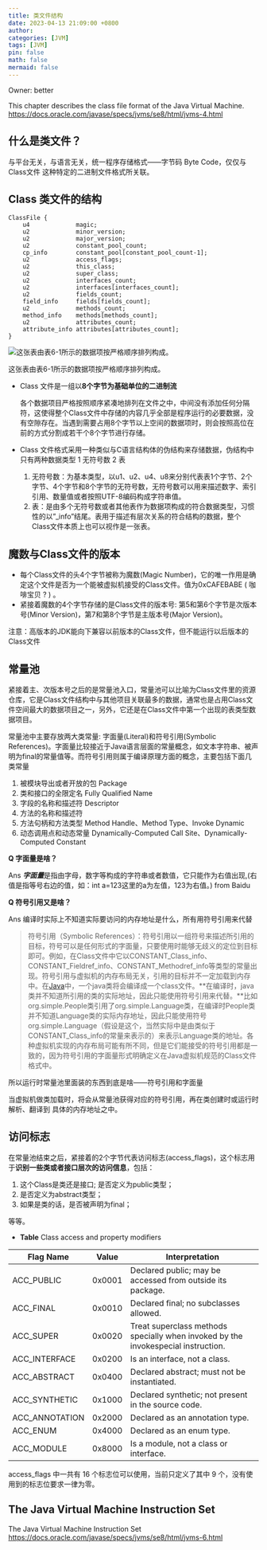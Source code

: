 ```yaml
---
title: 类文件结构
date: 2023-04-13 21:09:00 +0800
author: 
categories: [JVM]
tags: [JVM]
pin: false
math: false
mermaid: false
---
```


Owner: better

This chapter describes the class file format of the Java Virtual Machine. <https://docs.oracle.com/javase/specs/jvms/se8/html/jvms-4.html>

## 什么是类文件？

与平台无关，与语言无关，统一程序存储格式——字节码 Byte Code，仅仅与 Class文件 这种特定的二进制文件格式所关联。

## Class 类文件的结构

```console
ClassFile {
    u4             magic;
    u2             minor_version;
    u2             major_version;
    u2             constant_pool_count;
    cp_info        constant_pool[constant_pool_count-1];
    u2             access_flags;
    u2             this_class;
    u2             super_class;
    u2             interfaces_count;
    u2             interfaces[interfaces_count];
    u2             fields_count;
    field_info     fields[fields_count];
    u2             methods_count;
    method_info    methods[methods_count];
    u2             attributes_count;
    attribute_info attributes[attributes_count];
}
```

![这张表由表6-1所示的数据项按严格顺序排列构成。](ch6%20%E7%B1%BB%E6%96%87%E4%BB%B6%E7%BB%93%E6%9E%84%200e3ae0a321dd497eb7a55638567afdff/Untitled.png)

这张表由表6-1所示的数据项按严格顺序排列构成。

- Class 文件是一组以**8个字节为基础单位的⼆进制流**
    
    各个数据项⽬严格按照顺序紧凑地排列在⽂件之中，中间没有添加任何分隔符，这使得整个Class⽂件中存储的内容⼏乎全部是程序运⾏的必要数据，没有空隙存在。当遇到需要占⽤8个字节以上空间的数据项时，则会按照⾼位在前的⽅式分割成若⼲个8个字节进⾏存储。
    
- Class 文件格式采用一种类似与C语言结构体的伪结构来存储数据，伪结构中只有两种数据类型 1 无符号数 2 表
    1. 无符号数：为基本类型，以u1、u2、u4、u8来分别代表表1个字节、2个字节、4个字节和8个字节的⽆符号数，⽆符号数可以⽤来描述数字、索引引⽤、数量值或者按照UTF-8编码构成字符串值。
    2. 表：是由多个无符号数或者其他表作为数据项构成的符合数据类型，习惯性的以”_info”结尾。表用于描述有层次关系的符合结构的数据，整个Class文件本质上也可以视作是一张表。

## 魔数与Class文件的版本

- 每个Class⽂件的头4个字节被称为魔数(Magic Number)，它的唯⼀作⽤是确定这个⽂件是否为⼀个能被虚拟机接受的Class⽂件。值为0xCAFEBABE ( 咖啡宝⻉ ? ) 。
- 紧接着魔数的4个字节存储的是Class⽂件的版本号: 第5和第6个字节是次版本号(Minor Version)，第7和第8个字节是主版本号(Major Version)。

注意：⾼版本的JDK能向下兼容以前版本的Class⽂件，但不能运⾏以后版本的Class⽂件

## 常量池

紧接着主、次版本号之后的是常量池⼊⼝，常量池可以⽐喻为Class⽂件⾥的资源仓库，它是Class⽂件结构中与其他项⽬关联最多的数据，通常也是占⽤Class⽂件空间最⼤的数据项⽬之⼀，另外，它还是在Class⽂件中第⼀个出现的表类型数据项⽬。

常量池中主要存放两⼤类常量: 字⾯量(Literal)和符号引⽤(Symbolic References)。字⾯量⽐较接近于Java语⾔层⾯的常量概念，如⽂本字符串、被声明为final的常量值等。⽽符号引⽤则属于编译原理⽅⾯的概念，主要包括下⾯⼏类常量

1. 被模块导出或者开放的包 Package
2. 类和接口的全限定名 Fully Qualified Name
3. 字段的名称和描述符 Descriptor
4. 方法的名称和描述符
5. 方法句柄和方法类型 Method Handle、Method Type、Invoke Dynamic
6. 动态调用点和动态常量 Dynamically-Computed Call Site、Dynamically-Computed Constant

**Q 字面量是啥？**

Ans ***字面量***是指由字母，数字等构成的字符串或者数值，它只能作为右值出现,(右值是指等号右边的值，如：int a=123这里的a为左值，123为右值。) from Baidu

**Q 符号引用又是啥？**

Ans 编译时实际上不知道实际要访问的内存地址是什么，所有用符号引用来代替

> 符号引用（Symbolic References）：符号引用以一组符号来描述所引用的目标，符号可以是任何形式的字面量，只要使用时能够无歧义的定位到目标即可。例如，在Class文件中它以CONSTANT_Class_info、CONSTANT_Fieldref_info、CONSTANT_Methodref_info等类型的常量出现。符号引用与虚拟机的内存布局无关，引用的目标并不一定加载到内存中。在[Java](https://lib.csdn.net/base/javaee)中，一个java类将会编译成一个class文件。**在编译时，java类并不知道所引用的类的实际地址，因此只能使用符号引用来代替。**比如org.simple.People类引用了org.simple.Language类，在编译时People类并不知道Language类的实际内存地址，因此只能使用符号org.simple.Language（假设是这个，当然实际中是由类似于CONSTANT_Class_info的常量来表示的）来表示Language类的地址。各种虚拟机实现的内存布局可能有所不同，但是它们能接受的符号引用都是一致的，因为符号引用的字面量形式明确定义在Java虚拟机规范的Class文件格式中。
> 

所以运行时常量池里面装的东西到底是啥——符号引用和字面量

当虚拟机做类加载时，将会从常量池获得对应的符号引⽤，再在类创建时或运⾏时解析、翻译到
具体的内存地址之中。

## 访问标志

在常量池结束之后，紧接着的2个字节代表访问标志(access_flags)，这个标志⽤于**识别⼀些类或者接⼝层次的访问信息**，包括：

1. 这个Class是类还是接⼝; 是否定义为public类型；
2. 是否定义为abstract类型；
3. 如果是类的话，是否被声明为final；

等等。

* **Table** Class access and property modifiers

| Flag Name      | Value | Interpretation                                                |
|----------------|-------|---------------------------------------------------------------|
| ACC_PUBLIC     | 0x0001| Declared public; may be accessed from outside its package.    |
| ACC_FINAL      | 0x0010| Declared final; no subclasses allowed.                        |
| ACC_SUPER      | 0x0020| Treat superclass methods specially when invoked by the invokespecial instruction. |
| ACC_INTERFACE  | 0x0200| Is an interface, not a class.                                 |
| ACC_ABSTRACT   | 0x0400| Declared abstract; must not be instantiated.                  |
| ACC_SYNTHETIC  | 0x1000| Declared synthetic; not present in the source code.           |
| ACC_ANNOTATION | 0x2000| Declared as an annotation type.                               |
| ACC_ENUM       | 0x4000| Declared as an enum type.                                     |
| ACC_MODULE     | 0x8000| Is a module, not a class or interface.                        |

access_flags 中一共有 16 个标志位可以使用，当前只定义了其中 9 个，没有使用到的标志位要求一律为零。

## The Java Virtual Machine Instruction Set

The Java Virtual Machine Instruction Set <https://docs.oracle.com/javase/specs/jvms/se8/html/jvms-6.html>